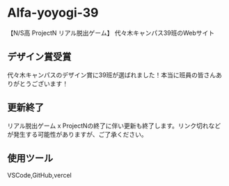 # Alfa-yoyogi-39
【N/S高 ProjectN リアル脱出ゲーム】 代々木キャンパス39班のWebサイト

## デザイン賞受賞
代々木キャンパスのデザイン賞に39班が選ばれました！本当に班員の皆さんありがとうございます！

## 更新終了
リアル脱出ゲーム x ProjectNの終了に伴い更新も終了します。リンク切れなどが発生する可能性がありますが、ご了承ください。

## 使用ツール

VSCode,GitHub,vercel
